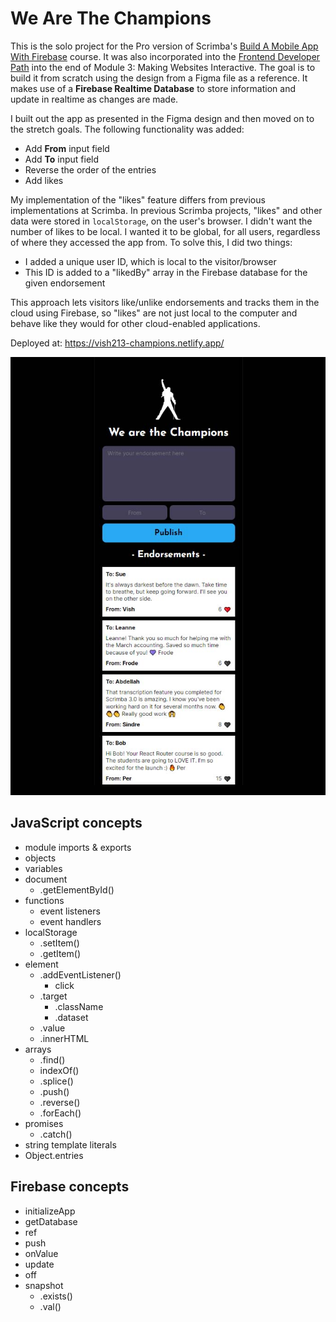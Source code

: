 # We Are The Champions

This is the solo project for the Pro version of Scrimba's [Build A Mobile App With Firebase](https://scrimba.com/learn/firebase) course. It was also incorporated into the [Frontend Developer Path](https://scrimba.com/learn/frontend) into the end of Module 3: Making Websites Interactive. The goal is to build it from scratch using the design from a Figma file as a reference. It makes use of a __Firebase Realtime Database__ to store information and update in realtime as changes are made.

I built out the app as presented in the Figma design and then moved on to the stretch goals. The following functionality was added:

- Add __From__ input field
- Add __To__ input field
- Reverse the order of the entries
- Add likes

My implementation of the "likes" feature differs from previous implementations at Scrimba. In previous Scrimba projects, "likes" and other data were stored in `localStorage`, on the user's browser. I didn't want the number of likes to be local. I wanted it to be global, for all users, regardless of where they accessed the app from. To solve this, I did two things:

- I added a unique user ID, which is local to the visitor/browser
- This ID is added to a "likedBy" array in the Firebase database for the given endorsement

This approach lets visitors like/unlike endorsements and tracks them in the cloud using Firebase, so "likes" are not just local to the computer and behave like they would for other cloud-enabled applications.

Deployed at: https://vish213-champions.netlify.app/

![](./img/screenshot.jpg)

## JavaScript concepts

- module imports & exports
- objects
- variables
- document
    - .getElementById()
- functions
    - event listeners
    - event handlers
- localStorage
    - .setItem()
    - .getItem()
- element
    - .addEventListener()
        - click
    - .target
        - .className
        - .dataset
    - .value
    - .innerHTML
- arrays
    - .find()
    - indexOf()
    - .splice()
    - .push()
    - .reverse()
    - .forEach()
- promises
    - .catch()
- string template literals
- Object.entries

## Firebase concepts

- initializeApp
- getDatabase
- ref
- push
- onValue
- update
- off
- snapshot
    - .exists()
    - .val()